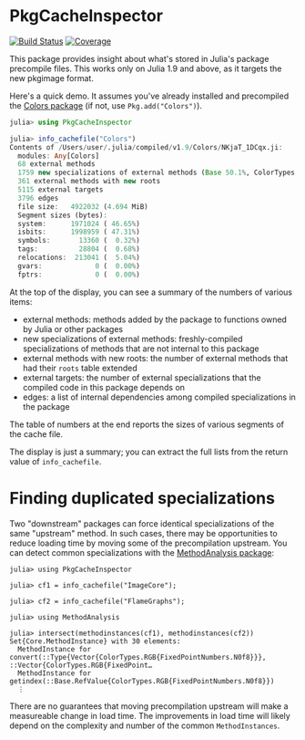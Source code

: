 # PkgCacheInspector

[![Build Status](https://github.com/timholy/PkgCacheInspector.jl/actions/workflows/CI.yml/badge.svg?branch=main)](https://github.com/timholy/PkgCacheInspector.jl/actions/workflows/CI.yml?query=branch%3Amain)
[![Coverage](https://codecov.io/gh/timholy/PkgCacheInspector.jl/branch/main/graph/badge.svg)](https://codecov.io/gh/timholy/PkgCacheInspector.jl)

This package provides insight about what's stored in Julia's package precompile files.
This works only on Julia 1.9 and above, as it targets the new pkgimage format.

Here's a quick demo. It assumes you've already installed and precompiled the [Colors package](https://github.com/JuliaGraphics/Colors.jl) (if not, use `Pkg.add("Colors")`).

```julia
julia> using PkgCacheInspector

julia> info_cachefile("Colors")
Contents of /Users/user/.julia/compiled/v1.9/Colors/NKjaT_1DCqx.ji:
  modules: Any[Colors]
  68 external methods
  1759 new specializations of external methods (Base 50.1%, ColorTypes 29.8%, Base.Broadcast 11.3%, ...)
  361 external methods with new roots
  5115 external targets
  3796 edges
  file size:   4922032 (4.694 MiB)
  Segment sizes (bytes):
  system:      1971024 ( 46.65%)
  isbits:      1998959 ( 47.31%)
  symbols:       13360 (  0.32%)
  tags:          28804 (  0.68%)
  relocations:  213041 (  5.04%)
  gvars:             0 (  0.00%)
  fptrs:             0 (  0.00%)
```

At the top of the display, you can see a summary of the numbers of various items:

- external methods: methods added by the package to functions owned by Julia or other packages
- new specializations of external methods: freshly-compiled specializations of methods that are not internal to this package
- external methods with new roots: the number of external methods that had their `roots` table extended
- external targets: the number of external specializations that the compiled code in this package depends on
- edges: a list of internal dependencies among compiled specializations in the package

The table of numbers at the end reports the sizes of various segments of the cache file.

The display is just a summary; you can extract the full lists from the return value of `info_cachefile`.

# Finding duplicated specializations

Two "downstream" packages can force identical specializations of the same "upstream" method. In such cases, there may be opportunities to reduce loading time by moving some of the precompilation upstream. You can detect common specializations with the [MethodAnalysis package](https://github.com/timholy/MethodAnalysis.jl):

```
julia> using PkgCacheInspector

julia> cf1 = info_cachefile("ImageCore");

julia> cf2 = info_cachefile("FlameGraphs");

julia> using MethodAnalysis

julia> intersect(methodinstances(cf1), methodinstances(cf2))
Set{Core.MethodInstance} with 30 elements:
  MethodInstance for convert(::Type{Vector{ColorTypes.RGB{FixedPointNumbers.N0f8}}}, ::Vector{ColorTypes.RGB{FixedPoint…
  MethodInstance for getindex(::Base.RefValue{ColorTypes.RGB{FixedPointNumbers.N0f8}})
  ⋮
```

There are no guarantees that moving precompilation upstream will make a measureable change in load time. The improvements in load time will likely depend on the complexity and number of the common `MethodInstances`.
